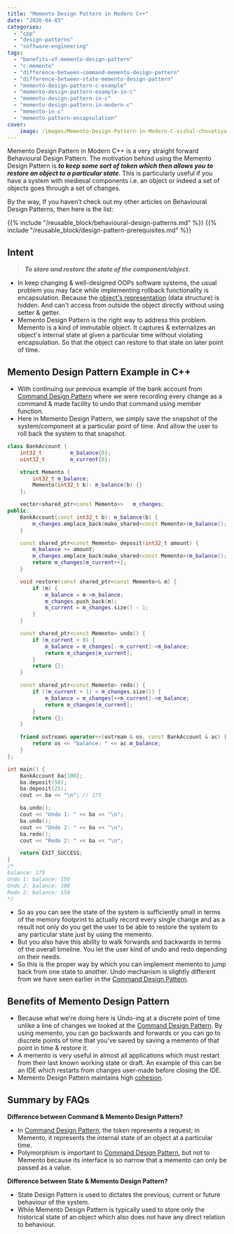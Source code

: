 ```yaml
---
title: "Memento Design Pattern in Modern C++"
date: "2020-04-03"
categories: 
  - "cpp"
  - "design-patterns"
  - "software-engineering"
tags: 
  - "benefits-of-memento-design-pattern"
  - "c-memento"
  - "difference-between-command-memento-design-pattern"
  - "difference-between-state-memento-design-pattern"
  - "memento-design-pattern-c-example"
  - "memento-design-pattern-example-in-c"
  - "memento-design-pattern-in-c"
  - "memento-design-pattern-in-modern-c"
  - "memento-in-c"
  - "memento-pattern-encapsulation"
cover:
    image: /images/Memento-Design-Pattern-in-Modern-C-vishal-chovatiya.png
---
```


Memento Design Pattern in Modern C++ is a very straight forward Behavioural Design Pattern. The motivation behind using the Memento Design Pattern is **_to keep some sort of token which then allows you to restore an object to a particular state_**. This is particularly useful if you have a system with medieval components i.e. an object or indeed a set of objects goes through a set of changes.

By the way, If you haven’t check out my other articles on Behavioural Design Patterns, then here is the list:

{{% include "/reusable_block/behavioural-design-patterns.md" %}}
{{% include "/reusable_block/design-pattern-prerequisites.md" %}}

## Intent

> **_To store and restore the state of the component/object._**

- In keep changing & well-designed OOPs software systems, the usual problem you may face while implementing rollback functionality is encapsulation. Because the [object's representation](/posts/memory-layout-of-cpp-object/) (data structure) is hidden. And can't access from outside the object directly without using setter & getter.
- Memento Design Pattern is the right way to address this problem. Memento is a kind of immutable object. It captures & externalizes an object's internal state at given a particular time without violating encapsulation. So that the object can restore to that state on later point of time.

## Memento Design Pattern Example in C++

- With continuing our previous example of the bank account from [Command Design Pattern](/posts/command-design-pattern-in-modern-cpp/) where we were recording every change as a command & made facility to undo that command using member function.
- Here in Memento Design Pattern, we simply save the snapshot of the system/component at a particular point of time. And allow the user to roll back the system to that snapshot.

```cpp
class BankAccount {
    int32_t         m_balance{0};
    uint32_t        m_current{0};

    struct Memento {
        int32_t m_balance;
        Memento(int32_t b): m_balance(b) {}
    };

    vector<shared_ptr<const Memento>>   m_changes;
public:
    BankAccount(const int32_t b): m_balance(b) {
        m_changes.emplace_back(make_shared<const Memento>(m_balance));
    }

    const shared_ptr<const Memento> deposit(int32_t amount) {
        m_balance += amount;
        m_changes.emplace_back(make_shared<const Memento>(m_balance));
        return m_changes[m_current++];
    }

    void restore(const shared_ptr<const Memento>& m) {
        if (m) {
            m_balance = m->m_balance;
            m_changes.push_back(m);
            m_current = m_changes.size() - 1;
        }
    }

    const shared_ptr<const Memento> undo() {
        if (m_current > 0) {
            m_balance = m_changes[--m_current]->m_balance;
            return m_changes[m_current];
        }
        return {};
    }

    const shared_ptr<const Memento> redo() {
        if ((m_current + 1) < m_changes.size()) {
            m_balance = m_changes[++m_current]->m_balance;
            return m_changes[m_current];
        }
        return {};
    }

    friend ostream& operator<<(ostream & os, const BankAccount & ac) {
        return os << "balance: " << ac.m_balance;
    }
};

int main() {
    BankAccount ba{100};
    ba.deposit(50);
    ba.deposit(25);
    cout << ba << "\n"; // 175

    ba.undo();
    cout << "Undo 1: " << ba << "\n";
    ba.undo();
    cout << "Undo 2: " << ba << "\n";
    ba.redo();
    cout << "Redo 2: " << ba << "\n";

    return EXIT_SUCCESS;
}
/*  
balance: 175
Undo 1: balance: 150
Undo 2: balance: 100
Redo 2: balance: 150
*/
```

- So as you can see the state of the system is sufficiently small in terms of the memory footprint to actually record every single change and as a result not only do you get the user to be able to restore the system to any particular state just by using the memento.
- But you also have this ability to walk forwards and backwards in terms of the overall timeline. You let the user kind of undo and redo depending on their needs.
- So this is the proper way by which you can implement memento to jump back from one state to another. Undo mechanism is slightly different from we have seen earlier in the [Command Design Pattern](/posts/command-design-pattern-in-modern-cpp/).

## Benefits of Memento Design Pattern

- Because what we're doing here is Undo-ing at a discrete point of time unlike a line of changes we looked at the [Command Design Pattern](/posts/command-design-pattern-in-modern-cpp/). By using memento, you can go backwards and forwards or you can go to discrete points of time that you've saved by saving a memento of that point in time & restore it.
- A memento is very useful in almost all applications which must restart from their last known working state or draft. An example of this can be an IDE which restarts from changes user-made before closing the IDE.
- Memento Design Pattern maintains high [cohesion](https://www.mysoftkey.com/design-pattern/low-coupling-and-high-cohesion-in-software-design/).

## Summary by FAQs

**Difference between Command & Memento Design Pattern?**

- In [Command Design Pattern](/posts/command-design-pattern-in-modern-cpp/), the token represents a request; in Memento, it represents the internal state of an object at a particular time.  
- Polymorphism is important to [Command Design Pattern](/posts/command-design-pattern-in-modern-cpp/), but not to Memento because its interface is so narrow that a memento can only be passed as a value.

**Difference between State & Memento Design Pattern?**

- State Design Pattern is used to dictates the previous, current or future behaviour of the system.  
- While Memento Design Pattern is typically used to store only the historical state of an object which also does not have any direct relation to behaviour.
